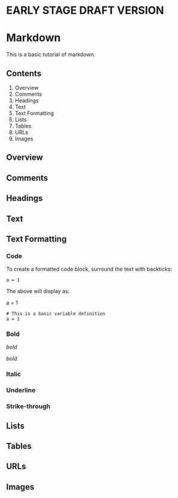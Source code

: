<!-- basic tuturial on markdown -->
# EARLY STAGE DRAFT VERSION

# Markdown

This is a basic tutorial of markdown.

## Contents

1. Overview
2. Comments
3. Headings
4. Text
5. Text Formatting
6. Lists
7. Tables
8. URLs
9. Images

## Overview



## Comments



## Headings



## Text



## Text Formatting

### Code

To create a formatted code block, surround the text with backticks:

  `a = 1`

The above will display as:

a = 1

```
# This is a basic variable definition
a = 1
```

### Bold

  *bold*

*bold*

### Italic



### Underline



### Strike-through



## Lists



## Tables



## URLs



## Images



